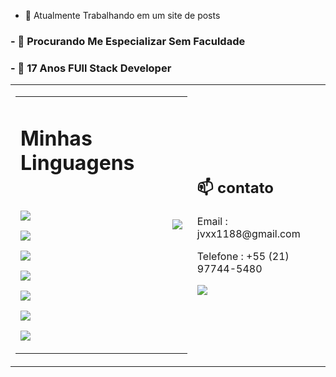 - 🔭 Atualmente Trabalhando em um site de posts

<h3>- 🤔 Procurando Me Especializar Sem Faculdade</h3>
<h3>- 💬 17 Anos FUll Stack Developer</h3>





<table align="center" >
  <tr>
    <td>
      <table align="center" >
  <tr>
    <td>
      <h1>Minhas Linguagens</h1>
      <br/>
      <p><img style="display: block;"  src="https://img.shields.io/badge/html5-%23E34F26.svg?style=for-the-badge&logo=html5&logoColor=white"></p>
      <p><img style="display: block;" src="https://img.shields.io/badge/CSS3-1572B6?style=for-the-badge&logo=css3&logoColor=white"></p>
       <p><img style="display: block;" src="https://img.shields.io/badge/TypeScript-007ACC?style=for-the-badge&logo=typescript&logoColor=white"></p>
      <p><img src="https://img.shields.io/badge/React-20232A?style=for-the-badge&logo=react&logoColor=61DAFB"></p>
      <p><img src="https://img.shields.io/badge/Tailwind_CSS-38B2AC?style=for-the-badge&logo=tailwind-css&logoColor=white=="></p>
      <p><img src="https://img.shields.io/badge/Prisma-3982CE?style=for-the-badge&logo=Prisma&logoColor=white"></p>
      <p><img src="https://img.shields.io/badge/Node.js-43853D?style=for-the-badge&logo=node.js&logoColor=white"></p>
    </td>
    <td>
<img src="https://github-readme-stats.vercel.app/api/top-langs/?username=jvxx1188&theme=blue-green">
  </tr>
</table>
</td>
    <td>
      
<h2 >📫 contato</h2> 
<p>Email : jvxx1188@gmail.com</p>
<p>Telefone : +55 (21) 97744-5480</p>
<a target="_blank" href="https://www.linkedin.com/in/jos%C3%A9-dami%C3%A3o-b8b3b5258/"> <img src="https://img.shields.io/badge/LinkedIn-0077B5?style=for-the-badge&logo=linkedin&logoColor=white"></img></a>
</tr>
</table>




